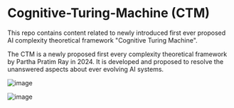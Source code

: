 # Cognitive-Turing-Machine (CTM)
This repo contains content related to newly introduced first ever proposed AI complexity theoretical framework "Cognitive Turing Machine".

The CTM is a newly proposed first every complexity theoretical framework by Partha Pratim Ray in 2024. It is developed and proposed to resolve the unanswered aspects about ever evolving AI systems. 


  ![image](https://github.com/ParthaPRay/Cognitive-Turing-Machine/assets/1689639/e2e0c73e-7eb3-43b3-b349-88d76426cc9a)


  ![image](https://github.com/ParthaPRay/Cognitive-Turing-Machine/assets/1689639/f9cfa591-c577-443d-b808-4cfab79b62ae)

